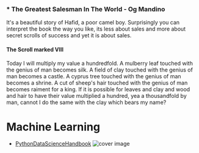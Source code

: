 ### * The Greatest Salesman In The World - Og Mandino

It's a beautiful story of Hafid, a poor camel boy. Surprisingly you can interpret the book the way you like, its less about sales and more about secret scrolls of success and yet it is about sales.
#### The Scroll marked VIII 
Today I will multiply my value a hundredfold.
A mulberry leaf touched with the genius of man becomes silk.
A field of clay touched with the genius of man becomes a castle.
A cyprus tree touched with the genius of man becomes a shrine.
A cut of sheep's hair touched with the genius of man becomes raiment for a king.
If it is possible for leaves and clay and wood and hair to have their value multiplied a hundred, yea a thousandfold by man, cannot I do the same with the clay which bears my name?


# Machine Learning
* [PythonDataScienceHandbook](https://github.com/jakevdp/PythonDataScienceHandbook)
![cover image](notebooks/figures/PDSH-cover.png)
